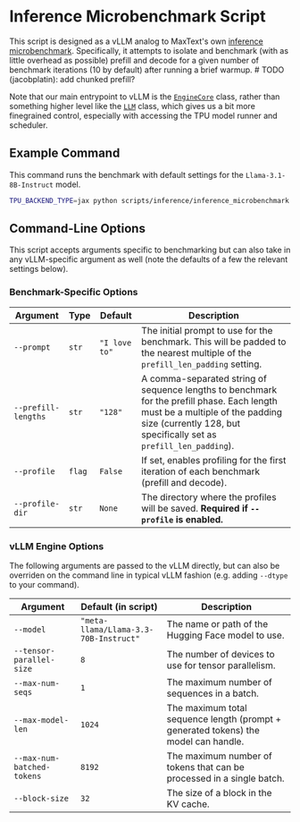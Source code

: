 # Inference Microbenchmark Script

This script is designed as a vLLM analog to MaxText's own [inference microbenchmark](https://github.com/AI-Hypercomputer/maxtext/blob/main/MaxText/inference_microbenchmark.py).  Specifically, it attempts to isolate and benchmark (with as little overhead as possible) prefill and decode for a given number of benchmark iterations (10 by default) after running a brief warmup. # TODO (jacobplatin): add chunked prefill?

Note that our main entrypoint to vLLM is the [`EngineCore`](https://github.com/vllm-project/vllm/blob/799397e/vllm/v1/engine/core.py#L55) class, rather than something higher level like the [`LLM`](https://github.com/vllm-project/vllm/blob/799397ee4f57b90ee1b5f12f88b12f4de0de0d1d/vllm/entrypoints/llm.py#L60) class, which gives us a bit more finegrained control, especially with accessing the TPU model runner and scheduler.

## Example Command

This command runs the benchmark with default settings for the `Llama-3.1-8B-Instruct` model.

```bash
TPU_BACKEND_TYPE=jax python scripts/inference/inference_microbenchmark.py --max-model-len 2048 --max-num-seqs 1 --max-num-batched-tokens 4096 --profile --profile-dir inference-microbenchmark --prefill-lengths "128, 256"
```

## Command-Line Options

This script accepts arguments specific to benchmarking but can also take in any vLLM-specific argument as well (note the defaults of a few the relevant settings below).

### Benchmark-Specific Options

| Argument | Type | Default | Description |
|---|---|---|---|
| `--prompt` | `str` | `"I love to"` | The initial prompt to use for the benchmark. This will be padded to the nearest multiple of the `prefill_len_padding` setting. |
| `--prefill-lengths` | `str` | `"128"` | A comma-separated string of sequence lengths to benchmark for the prefill phase. Each length must be a multiple of the padding size (currently 128, but specifically set as `prefill_len_padding`). |
| `--profile` | `flag` | `False` | If set, enables profiling for the first iteration of each benchmark (prefill and decode). |
| `--profile-dir` | `str` | `None` | The directory where the profiles will be saved. **Required if `--profile` is enabled.** |

### vLLM Engine Options

The following arguments are passed to the vLLM directly, but can also be overriden on the command line in typical vLLM fashion (e.g. adding `--dtype` to your command).

| Argument | Default (in script) | Description |
|---|---|---|
| `--model` | `"meta-llama/Llama-3.3-70B-Instruct"` | The name or path of the Hugging Face model to use. |
| `--tensor-parallel-size`| `8` | The number of devices to use for tensor parallelism. |
| `--max-num-seqs` | `1` | The maximum number of sequences in a batch. |
| `--max-model-len` | `1024` | The maximum total sequence length (prompt + generated tokens) the model can handle. |
| `--max-num-batched-tokens`| `8192` | The maximum number of tokens that can be processed in a single batch. |
| `--block-size` | `32` | The size of a block in the KV cache. |
